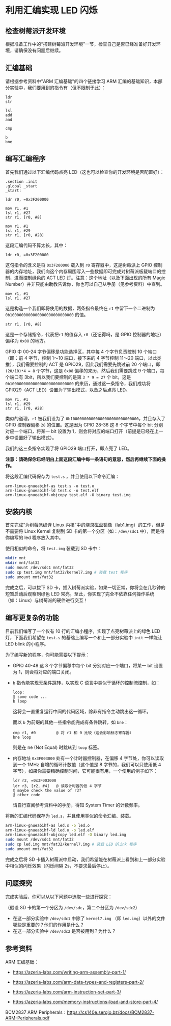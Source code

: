 # 利用汇编实现 LED 闪烁

## 检查树莓派开发环境

根据准备工作中的“搭建树莓派开发环境”一节，检查自己是否已经准备好开发环境，请确保没有问题后继续。

## 汇编基础

请根据参考资料中"ARM 汇编基础"的四个链接学习 ARM 汇编的基础知识，本部分实验中，我们要用到的指令有（但不限制于此）：

```assembly
ldr
str

lsl
add
and

cmp

b
bne
```

## 编写汇编程序

首先我们通过以下汇编代码点亮 LED（这也可以检查你的开发环境是否配置好）：

```assembly
.section .init
.global _start
_start:

ldr r0, =0x3F200000

mov r1, #1
lsl r1, #27
str r1, [r0, #8]

mov r1, #1
lsl r1, #29
str r1, [r0, #28]
```

这段汇编代码不算太长，其中：

```assembly
ldr r0, =0x3F200000
```

这句指令的含义是将 `0x3F200000` 载入到 `r0` 寄存器中，这是树莓派上 GPIO 控制器的内存地址，我们向这个内存周围写入一些数据即可完成对树莓派板载端口的控制，进而控制绿色的 ACT LED 灯。注意：这个地址（以及下面出现的所有 Magic Number）并非只能由助教告诉你，你也可以自己从手册（见参考资料）中查到。

```assembly
mov r1, #1
lsl r1, #27
```

这是构造一个我们即将使用的数据，两条指令最终在 `r1` 中留下一个二进制为 `0b1000000000000000000000000000` 的值。

```assembly
str r1, [r0, #8]
```

这是一个存储指令，代表把`r1` 的值存入 `r0`（还记得吗，是 GPIO 控制器的地址）偏移为 `0x08` 的地方。

GPIO 中 00-24 字节偏移是功能选择区，其中每 4 个字节负责控制 10 个端口（即：前 4 字节，控制 1～10 端口，接下来的 4 字节控制 11～20 端口，以此类推），我们需要控制的 ACT 是 GPIO29，因此我们需要先跳过前 20 个端口，即  `(20/10)*4 = 8` 个字节，这是 `0x08` 偏移的来历，然后我们需要跳过 9 个端口，每个端口有 3bit，所以我们要控制的是第 `3 * 9 = 27` 个 bit，这是 `0b1000000000000000000000000000` 的来历，通过这一条指令，我们成功将 GPIO29（ACT LED）设置为了输出模式，以备之后点亮 LED。

```assembly
mov r1, #1
lsl r1, #29
str r1, [r0, #28]
```

类似的道理，`r1` 被我们设为了 `0b100000000000000000000000000000`，并且存入了 GPIO 控制器偏移 `28` 的位置。这是因为 GPIO 28-36 这 8 个字节中每个 bit 分别对应一个端口，将某一 bit 设置为 1，则会将对应的端口打开（前提是已经在上一步中设置好了输出模式）。

我们的这三条指令实现了将 GPIO29 端口打开，即点亮了 LED。

**注意：请确保你已经明白上面这段汇编中每一条语句的意思，然后再继续下面的操作。**

将这段汇编代码保存为 `test.s` ，并且使用以下命令汇编：

```shell
arm-linux-gnueabihf-as test.s -o test.o
arm-linux-gnueabihf-ld test.o -o test.elf
arm-linux-gnueabihf-objcopy test.elf -O binary test.img
```

## 安装内核

首先完成“为树莓派编译 Linux 内核”中的烧录磁盘镜像（[lab1.img](https://github.com/OSH-2019/OSH-2019.github.io/raw/master/1/resources/lab1.img)）的工作，但是不需要将 Linux Kernel 复制到 SD 卡的第一个分区（如：`/dev/sdc1` 中），而是将你编写的 led 程序放入其中。

使用相似的命令，将 `test.img` 装载到 SD 卡中：

```bash
mkdir mnt
mkdir mnt/fat32
sudo mount /dev/sdc1 mnt/fat32
sudo cp test.img mnt/fat32/kernel7.img # 装载 test 程序
sudo umount mnt/fat32
```

完成之后，可以拔下 SD 卡，插入树莓派实验，如果一切正常，你将会在几秒钟的短暂启动后观察到绿色 LED 常亮。至此，你实现了完全不依靠任何操作系统（如：Linux）与树莓派的硬件进行交互！

## 编写更复杂的功能

目前我们编写了一个仅有 10 行的汇编小程序，实现了点亮树莓派上的绿色 LED 灯，下面我们希望在 `test.s` 的基础上编写一个和上一部分实验中 `init` 一样能让 LED blink 的小程序。

为了编写新的程序，你可能需要以下提示：

- GPIO 40-48 这 8 个字节偏移中每个 bit 分别对应一个端口，将某一 bit 设置为 1，则会将对应的端口关闭。

- `b` 指令能实现无条件跳转，以实现 C 语言中类似于循环的控制流控制，如：

  ```assembly
  loop:
  @ some code ...
  b loop
  ```

  这将会一直重复运行中间的代码区域，除非有指令主动跳出这一循环。

  而以 `b` 为前缀的其他一些指令能完成有条件跳转，如 `bne`：

  ```assembly
  cmp r1, #0         @ 将 r1 和 0 比较（这会影响标志寄存器）
  bne loop
  ```

  则是在 ne (Not Equal) 时跳转到 `loop` 标签。

- 内存地址 `0x3F003000` 处有一个计时器控制器，在偏移 4 字节处，你可以读取到一个 1MHz 自增的循环计数值（这个值是 8 字节的，我们可以只使用低 4 字节），如果你需要精确控制时间，它可能很有用，一个使用的例子如下：

  ```assembly
  ldr r2, =0x3F003000
  ldr r3, [r2, #4]   @ 读取计时器的低 4 字节
  @ maybe check the value of r3?
  @ other code
  ```
  
  请自行查阅参考资料中的手册，得知 System Timer 的计数频率。

将新的汇编代码保存为 `led.s`，并且使用类似的命令汇编、装载。

```bash
arm-linux-gnueabihf-as led.s -o led.o
arm-linux-gnueabihf-ld led.o -o led.elf
arm-linux-gnueabihf-objcopy led.elf -O binary led.img
sudo mount /dev/sdc1 mnt/fat32
sudo cp led.img mnt/fat32/kernel7.img # 装载 LED Blink 程序
sudo umount mnt/fat32
```

完成之后将 SD 卡插入树莓派中启动，我们希望能在树莓派上看到和上一部分实验中相似的闪烁效果（闪烁间隔 2s，不要求最后停止）。

## 问题探究

完成实验后，你可以从以下问题中选取一些进行探究：

（假设 SD 卡的第一个分区为 `/dev/sdc`，第二个分区为 `/dev/sdc2`）

- 在这一部分实验中 `/dev/sdc1` 中除了 `kernel7.img` （即 `led.img`）以外的文件哪些是重要的？他们的作用是什么？
- 在这一部分实验中 `/dev/sdc2` 是否被用到？为什么？

## 参考资料

ARM 汇编基础：

- https://azeria-labs.com/writing-arm-assembly-part-1/

- https://azeria-labs.com/arm-data-types-and-registers-part-2/

- https://azeria-labs.com/arm-instruction-set-part-3/

- https://azeria-labs.com/memory-instructions-load-and-store-part-4/

BCM2837 ARM Peripherals：https://cs140e.sergio.bz/docs/BCM2837-ARM-Peripherals.pdf